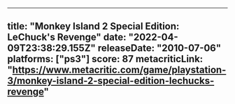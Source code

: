 
---
title: "Monkey Island 2 Special Edition: LeChuck's Revenge"
date: "2022-04-09T23:38:29.155Z"
releaseDate: "2010-07-06"
platforms: ["ps3"]
score: 87
metacriticLink: "https://www.metacritic.com/game/playstation-3/monkey-island-2-special-edition-lechucks-revenge"
---

